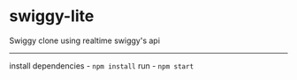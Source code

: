 # swiggy-lite
Swiggy clone using realtime swiggy's api

---
install dependencies - `npm install`
run - `npm start`

